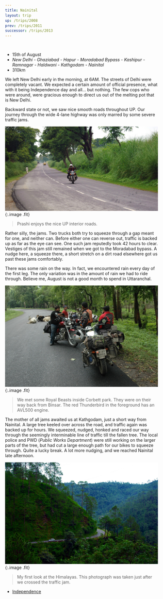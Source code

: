 ```yaml
---
title: Nainital
layout: trip
up: /trips/2008
prev: /trips/2011
successor: /trips/2013
---
```


&nbsp;

- 15th of August
- _New Delhi - Ghaziabad - Hapur - Moradabad Bypass -               Kashipur - Ramnagar - Haldwani - Kathgodam - Nainital_
- 310km

We left New Delhi early in the morning, at 6AM. The streets of             Delhi were completely vacant. We expected a certain amount of             official presence, what with it being Independence day and             all... but nothing. The few cops who were around, were gracious             enough to direct us out of the melting pot that is New Delhi.

Backward state or not, we saw nice smooth roads throughout UP.             Our journey through the wide 4-lane highway was only marred by             some severe traffic jams.

![DSC_0005.JPG](/images/photos/DSC_0005.JPG 'DSC_0005.JPG'){:.image .fit}


>  Prashi enjoys the nice UP interior roads. 

Rather silly, the jams. Two trucks both try to squeeze through             a gap meant for one, and neither can. Before either one can             reverse out, traffic is backed up as far as the eye can see. One             such jam reputedly took 42 hours to clear. Vestiges of this jam             still remained when we got to the Moradabad bypass. A nudge             here, a squeeze there, a short stretch on a dirt road elsewhere             got us past these jams comfortably.

There was some rain on the way. In fact, we encountered rain             every day of the first leg. The only variation was in the amount             of rain we had to ride through. Believe me, August is not a good             month to spend in Uttaranchal.

![DSC_0007.JPG](/images/photos/DSC_0007.JPG 'DSC_0007.JPG'){:.image .fit}


>  We met some Royal Beasts inside Corbett park.             They were on their way back from Binsar. The red Thunderbird in             the foreground has an AVL500 engine. 

The mother of all jams awaited us at Kathgodam, just a short             way from Nainital. A large tree keeled over across the road, and             traffic again was backed up for hours. We squeezed, nudged,             honked and raced our way through the seemingly interminable line             of traffic till the fallen tree. The local police and PWD (_Public Works Department_) were still             working on the larger parts of the tree, but had cut a large             enough path for our bikes to squeeze through. Quite a lucky             break. A lot more nudging, and we reached Nainital late             afternoon.

![DSC_0015.JPG](/images/photos/DSC_0015.JPG 'DSC_0015.JPG'){:.image .fit}


>  My first look at the Himalayas. This photograph             was taken just after we crossed the traffic jam. 


* [Independence](/trips/2013)
